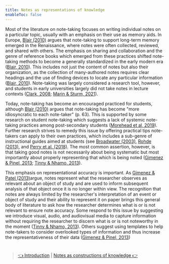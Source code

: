 ```yaml
---
title: Notes as representations of knowledge
enableToc: false
---
```


Most of the literature on note-taking focuses on writing individual notes on a particular topic, usually with an emphasis on their use as memory aids. In Europe, [Blair (2010)](References/Blair,%202010.md) argues that note-taking to support long-term memory emerged in the Renaissance, where notes were often collected, reviewed, and shared with others. The emphasis on sharing and collaboration and the genre of reference books which emerged from these practices shifted note-taking methods to become a generally standardized in the early modern era ([Blair, 2010](References/Blair,%202010.md)). This includes not just the content of notes but also their organization, as the collection of many-authored notes requires clear headings and the use of finding devices to locate any particular information ([Blair, 2010](References/Blair,%202010.md)). Note-taking was largely considered a research tool, however, and students in early universities largely did not take notes in lecture contexts ([Clark, 2008](References/Clark,%202008.md); [Marin & Sturm, 2021](References/Marin%20&%20Sturm,%202021.md)). 

Today, note-taking has become an encouraged practiced for students, although [Blair (2010)](References/Blair,%202010.md) argues that note-taking has become "more idiosyncratic to each note-taker" (p. 63). This is supported by some research on student note-taking which suggests a lack of systemic note-taking practices among post-secondary students ([Morehead et al, 2019](References/Morehead%20et%20al,%202019.md)). Further research strives to remedy this issue by offering practical tips note-takers can apply to their own practices, which includes a sub-genre of instructional guides aimed at students (see [Broadwater (2003)](References/Broadwater,%202003.md), [Rohde (2013)](References/Rohde,%202013.md), and [Perry et al. (2018)](References/Perry%20et%20al,%202018.md). The most common assertion, however, is that taking good notes is not necessarily about being systematic but most importantly about properly representing that which is being noted ([Gimenez & Pinel, 2013](References/Gimenez%20&%20Pinel,%202013.md); [Tinny & Nhamo, 2013](References/Tinny%20&%20Nhamo,%202013.md)).

This emphasis on representational accuracy is important. As [Gimenez & Patel (2013)](References/Gimenez%20&%20Pinel,%202013.md)argue, notes represent what the researcher observes as relevant about an object of study and are used to inform subsequent analysis of that object once it is no longer within view. The recognition that notes are always limited by the researcher's interpretation of an event or object of study and their ability to represent it on paper brings this general body of literature to ask how the researcher determines what is or is not relevant to ensure note accuracy. Some respond to this issue by suggesting we introduce visual, audio, and audiovisual media to capture information without requiring the researcher to discern what is or is not noteworthy in the moment ([Tinny & Nhamo, 2013](References/Tinny%20&%20Nhamo,%202013.md)). Others suggest using templates to help note-takers to consider overlooked types of information and thus increase the representativeness of their data ([Gimenez & Pinel, 2013](References/Gimenez%20&%20Pinel,%202013.md))

# 

 > 
 > [👈 Introduction](Paper/Introduction.md) | [Notes as constructions of knowledge 👉](Paper/Notes%20as%20constructions%20of%20knowledge.md)
